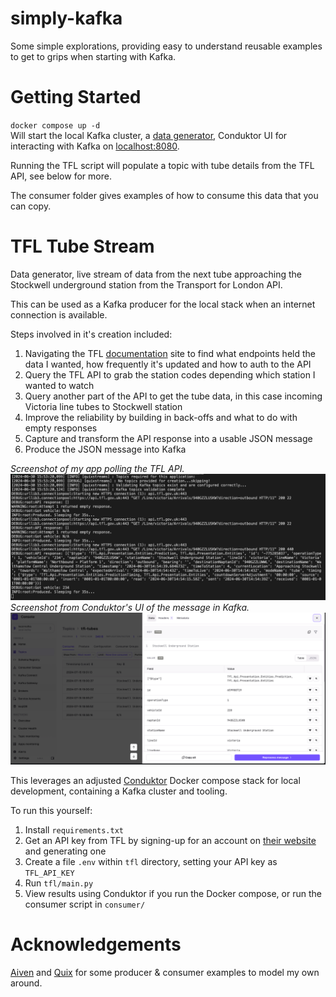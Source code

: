 # simply-kafka
Some simple explorations, providing easy to understand reusable examples to get to grips when starting with Kafka.

# Getting Started
`docker compose up -d`  
Will start the local Kafka cluster, a [data generator](https://github.com/Stuzanna/kafka-data-generator), Conduktor UI for interacting with Kafka on [localhost:8080](http://localhost:8080).

Running the TFL script will populate a topic with tube details from the TFL API, see below for more.

The consumer folder gives examples of how to consume this data that you can copy.

# TFL Tube Stream
Data generator, live stream of data from the next tube approaching the Stockwell underground station from the Transport for London API.

This can be used as a Kafka producer for the local stack when an internet connection is available.

Steps involved in it's creation included:
1. Navigating the TFL [documentation](https://api-portal.tfl.gov.uk/api-details#api=Line&operation=Line_ArrivalsByPathIds&definition=Tfl-41) site to find what endpoints held the data I wanted, how frequently it's updated and how to auth to the API
1. Query the TFL API to grab the station codes depending which station I wanted to watch
1. Query another part of the API to get the tube data, in this case incoming Victoria line tubes to Stockwell station
1. Improve the reliability by building in back-offs and what to do with empty responses
1. Capture and transform the API response into a usable JSON message 
1. Produce the JSON message into Kafka


*Screenshot of my app polling the TFL API.*
![screenshot of polling the API](tfl/img/tfl-api-poll.png)
*Screenshot from Conduktor's UI of the message in Kafka.*
![message in Kafka](tfl/img/message-in-kafka.png)

This leverages an adjusted [Conduktor](https://www.conduktor.io) Docker compose stack for local development, containing a Kafka cluster and tooling.

To run this yourself:

1. Install `requirements.txt`
1. Get an API key from TFL by signing-up for an account on [their website](https://api-portal.tfl.gov.uk/signup) and generating one
1. Create a file `.env` within `tfl` directory, setting your API key as `TFL_API_KEY`
1. Run `tfl/main.py`
1. View results using Conduktor if you run the Docker compose, or run the consumer script in `consumer/`


# Acknowledgements
[Aiven](https://github.com/Aiven-Labs/python-fake-data-producer-for-apache-kafka) and [Quix](simple-kafka-python) for some producer & consumer examples to model my own around.

